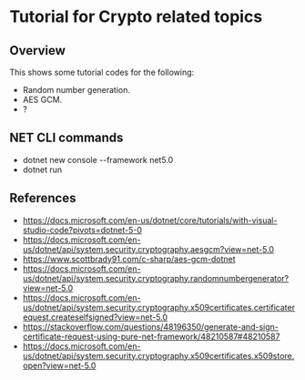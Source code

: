 # Tutorial for Crypto related topics

## Overview

This shows some tutorial codes for the following:
- Random number generation.
- AES GCM.
- ?

## NET CLI commands

- dotnet new console --framework net5.0
- dotnet run

## References

- https://docs.microsoft.com/en-us/dotnet/core/tutorials/with-visual-studio-code?pivots=dotnet-5-0
- https://docs.microsoft.com/en-us/dotnet/api/system.security.cryptography.aesgcm?view=net-5.0
- https://www.scottbrady91.com/c-sharp/aes-gcm-dotnet 
- https://docs.microsoft.com/en-us/dotnet/api/system.security.cryptography.randomnumbergenerator?view=net-5.0 
- https://docs.microsoft.com/en-us/dotnet/api/system.security.cryptography.x509certificates.certificaterequest.createselfsigned?view=net-5.0
- https://stackoverflow.com/questions/48196350/generate-and-sign-certificate-request-using-pure-net-framework/48210587#48210587
- https://docs.microsoft.com/en-us/dotnet/api/system.security.cryptography.x509certificates.x509store.open?view=net-5.0 